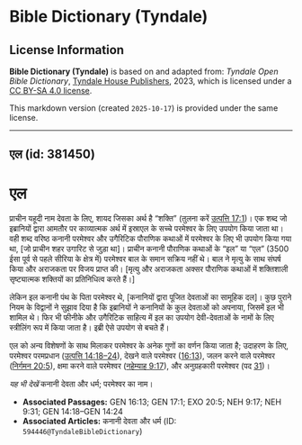 # Bible Dictionary (Tyndale)

## License Information

**Bible Dictionary (Tyndale)** is based on and adapted from: _Tyndale Open Bible Dictionary_, [Tyndale House Publishers](https://tyndaleopenresources.com/), 2023, which is licensed under a [CC BY-SA 4.0 license](https://creativecommons.org/licenses/by-sa/4.0/legalcode.en).

This markdown version (created `2025-10-17`) is provided under the same license.



--------------------------------

## एल (id: 381450)

एल
==

प्राचीन यहूदी नाम देवता के लिए, शायद जिसका अर्थ है “शक्ति” (तुलना करें [उत्पत्ति 17:1](https://ref.ly/Gen17:1))। एक शब्द जो इब्रानियों द्वारा आमतौर पर काव्यात्मक अर्थ में इस्राएल के सच्चे परमेश्वर के लिए उपयोग किया जाता था। वही शब्द वरिष्ठ कनानी परमेश्वर और उगैरिटिक पौराणिक कथाओं में परमेश्वर के लिए भी उपयोग किया गया था, \[जो प्राचीन शहर उगारिट से जुड़ा था]। प्राचीन कनानी पौराणिक कथाओं के “इल” या “एल” (3500 ईसा पूर्व से पहले सीरिया के क्षेत्र में) परमेश्वर बाल के समान सक्रिय नहीं थे। बाल ने मृत्यु के साथ संघर्ष किया और अराजकता पर विजय प्राप्त की। \[मृत्यु और अराजकता अक्सर पौराणिक कथाओं में शक्तिशाली सृष्ट्यात्मक शक्तियों का प्रतिनिधित्व करते हैं।]

लेकिन इल कनानी पंथ के पिता परमेश्वर थे, \[कनानियों द्वारा पूजित देवताओं का सामूहिक दल]। कुछ पुराने नियम के विद्वानों ने सुझाव दिया है कि इब्रानियों ने कनानियों के कुल देवताओं को अपनाया, जिसमें इल भी शामिल थे। फिर भी फीनीके और उगैरिटिक साहित्य में इल का उपयोग देवी\-देवताओं के नामों के लिए स्त्रीलिंग रूप में किया जाता है। इब्री ऐसे उपयोग से बचते हैं।

एल को अन्य विशेषणों के साथ मिलाकर परमेश्वर के अनेक गुणों का वर्णन किया जाता है; उदाहरण के लिए, परमेश्वर परमप्रधान ([उत्पत्ति 14:18–24](https://ref.ly/Gen14:18-Gen14:24)), देखने वाले परमेश्वर ([16:13](https://ref.ly/Gen16:13)), जलन करने वाले परमेश्वर ([निर्गमन 20:5](https://ref.ly/Exod20:5)), क्षमा करने वाले परमेश्वर ([नहेम्याह 9:17](https://ref.ly/Neh9:17)), और अनुग्रहकारी परमेश्वर (पद [31](https://ref.ly/Neh9:31))।

*यह भी देखें* कनानी देवता और धर्म; परमेश्वर का नाम।

* **Associated Passages:** GEN 16:13; GEN 17:1; EXO 20:5; NEH 9:17; NEH 9:31; GEN 14:18–GEN 14:24
* **Associated Articles:** कनानी देवता और धर्म (ID: `594446@TyndaleBibleDictionary`)

